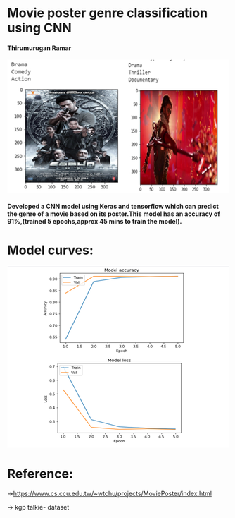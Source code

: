 # Movie poster genre classification using CNN
#### Thirumurugan Ramar

![](Images/outputs.png)

#### Developed a CNN model using Keras and tensorflow which can predict the genre of a movie based on its poster.This model has an accuracy of 91%,(trained 5 epochs,approx 45 mins to train the model).

# Model curves:
![](Images/model.png)


# Reference:
->https://www.cs.ccu.edu.tw/~wtchu/projects/MoviePoster/index.html 

-> kgp talkie- dataset
